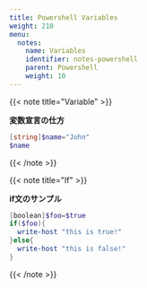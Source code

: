 ```yaml
---
title: Powershell Variables
weight: 210
menu:
  notes:
    name: Variables
    identifier: notes-powershell
    parent: Powershell
    weight: 10
---
```


<!-- Variable -->
{{< note title="Variable" >}}

**変数宣言の仕方**

```powershell
[string]$name="John"
$name
```

{{< /note >}}

<!-- If -->
{{< note title="If" >}}

**if文のサンプル**

```powershell
[boolean]$foo=$true
if($foo){
  write-host "this is true!"
}else{
  write-host "this is false!"
}
```

{{< /note >}}